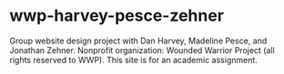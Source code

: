 # wwp-harvey-pesce-zehner
Group website design project with Dan Harvey, Madeline Pesce, and Jonathan Zehner. Nonprofit organization: Wounded Warrior Project (all rights reserved to WWP). This site is for an academic assignment.
